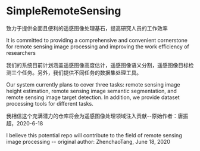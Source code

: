 # SimpleRemoteSensing
致力于提供全面且便利的遥感图像处理基石，提高研究人员的工作效率

It is committed to providing a comprehensive and convenient cornerstone for remote sensing image processing and improving the work efficiency of researchers

我们的系统目前计划涵盖遥感图像高度估计，遥感图像语义分割，遥感图像目标检测三个任务。另外，我们提供不同任务的数据集处理工具。

Our system currently plans to cover three tasks: remote sensing image height estimation, remote sensing image semantic segmentation, and remote sensing image target detection. In addition, we provide dataset processing tools for different tasks.

我相信这个充满潜力的仓库将会为遥感图像处理领域注入贡献--原始作者：唐振超，2020-6-18

I believe this potential repo will contribute to the field of remote sensing image processing -- original author: ZhenchaoTang, June 18, 2020
